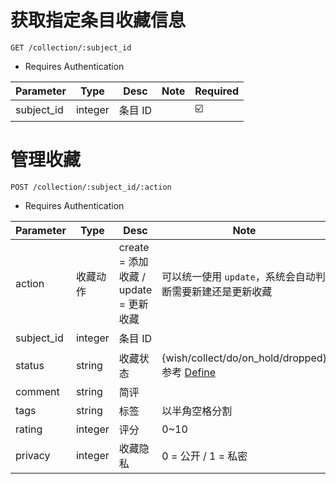 # 获取指定条目收藏信息


`GET /collection/:subject_id`

* Requires Authentication

| Parameter | Type | Desc | Note | Required  |
| ------------- | ------------- | ------------- | ------------- | ------------- |
| subject_id  | integer | 条目 ID |  | ☑️ |


# 管理收藏


`POST /collection/:subject_id/:action`

* Requires Authentication

| Parameter | Type | Desc | Note | Required |
| ------------- | ------------- | ------------- | ------------- | ------------- |
| action  | 收藏动作 | create = 添加收藏 / update = 更新收藏 |  可以统一使用 `update`，系统会自动判断需要新建还是更新收藏  | ☑️ |
| subject_id  | integer | 条目 ID |  | ☑️ |
| status  | string | 收藏状态 | {wish/collect/do/on_hold/dropped} 参考 [Define](./Define.md#collection-type)  | ☑️ |
| comment  | string | 简评 |  |  |
| tags  | string | 标签 | 以半角空格分割 |  |
| rating  | integer | 评分 | 0~10 |  |
| privacy | integer | 收藏隐私 | 0 = 公开 / 1 = 私密 | |


